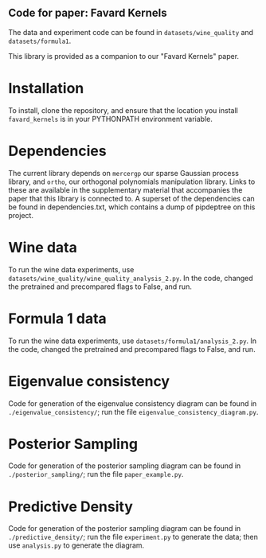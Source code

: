 ## Code for paper: Favard Kernels

The data and experiment code can be found in `datasets/wine_quality` and `datasets/formula1`.

This library is provided as a companion to our "Favard Kernels" paper.

# Installation
To install, clone the repository, and ensure that the location you install 
`favard_kernels` is in your PYTHONPATH environment variable. 

# Dependencies
The current library depends on `mercergp` our sparse Gaussian process library, 
and `ortho`, our orthogonal polynomials manipulation library. Links to these 
are available in the supplementary material that accompanies the paper that 
this library is connected to.
A superset of the dependencies can be found in dependencies.txt, which contains
a dump of pipdeptree on this project.

# Wine data
To run the wine data experiments, use `datasets/wine_quality/wine_quality_analysis_2.py`. 
In the code, changed the pretrained and precompared flags to False, and run.

# Formula 1 data
To run the wine data experiments, use `datasets/formula1/analysis_2.py`. 
In the code, changed the pretrained and precompared flags to False, and run.

# Eigenvalue consistency
Code for generation of the eigenvalue consistency diagram can be found in 
`./eigenvalue_consistency/`; run the file `eigenvalue_consistency_diagram.py`.


# Posterior Sampling
Code for generation of the posterior sampling diagram can be found in 
`./posterior_sampling/`; run the file `paper_example.py`.

# Predictive Density
Code for generation of the posterior sampling diagram can be found in 
`./predictive_density/`; run the file `experiment.py` to generate the data;
then use `analysis.py` to generate the diagram.
